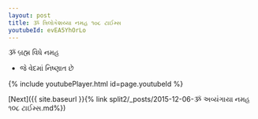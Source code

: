 ```yaml
---
layout: post
title: ૐ ત્રિલોકેશય્યા નમહ ૧૦૮ ટાઈમ્સ
youtubeId: evEA5YhOrLo
---
```

 
 
 ૐ બ્રહ્મ વિધે નમહ  
 
 -  જે વેદમાં નિષ્ણાત છે 
 
  
 
  
 
 
 
 
 
 


{% include youtubePlayer.html id=page.youtubeId %}
 
[Next]({{ site.baseurl }}{% link  split2/_posts/2015-12-06-ૐ અવ્યંગાયા નમહ ૧૦૮ ટાઈમ્સ.md%})
 
